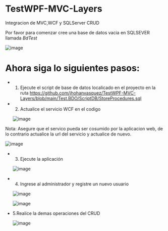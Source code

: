 # TestWPF-MVC-Layers
 Integracion de MVC,WCF y SQLServer CRUD
 
 Por favor para comenzar cree una base de datos vacia en SQLSEVER llamada *BdTest*
 
 ![image](https://user-images.githubusercontent.com/36570532/114338948-c2d29380-9b19-11eb-909b-1ff81eb824a7.png)

# Ahora siga lo siguientes pasos:
 
 * 1. Ejecute el script de base de datos localicado en el proyecto en la ruta https://github.com/jhohanvasquez/TestWPF-MVC-Layers/blob/main/Test.BDO/ScriptDB/StoreProcedures.sql
* 2. Actualice el servicio WCF en el codigo
  
  ![image](https://user-images.githubusercontent.com/36570532/114334291-e4c71880-9b0f-11eb-86f9-072782101b7c.png)
  
Nota: Asegure que el servico pueda ser cosumido por la aplicacion web, de lo contrario actualice la url del servicio y actualice de nuevo.

  ![image](https://user-images.githubusercontent.com/36570532/114334463-38396680-9b10-11eb-80e8-240156b5cd8f.png)

* 3. Ejecute la aplicación 

  ![image](https://user-images.githubusercontent.com/36570532/114334568-6dde4f80-9b10-11eb-8f1a-533eb09cf556.png)
  
* 4. Ingrese al administrador y registre un nuevo usuario

  ![image](https://user-images.githubusercontent.com/36570532/114334646-a1b97500-9b10-11eb-9b27-ded5053196f6.png)

   ![image](https://user-images.githubusercontent.com/36570532/114335091-9a469b80-9b11-11eb-9114-5d788d82946f.png)
   
* 5.Realice la demas operaciones del CRUD
   
   ![image](https://user-images.githubusercontent.com/36570532/114335143-c3ffc280-9b11-11eb-9b00-fde77b1f9c06.png)

